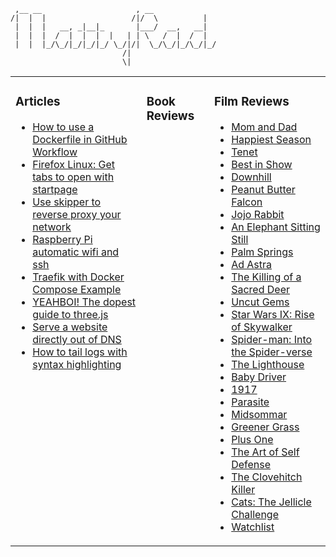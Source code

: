 ```
 ,__ __                     , __              
/|  |  |                   /|/  \          |  
 |  |  |   __, _|__|_       |___/  __,   __|  
 |  |  |  /  |  |  |  |   | | \   /  |  /  |  
 |  |  |_/\_/|_/|_/|_/ \_/|/|  \_/\_/|_/\_/|_/
                         /|                   
                         \|                   
```



<table><tr><td valign="top">

### Articles
- [How to use a Dockerfile in GitHub Workflow](https://soapstone.mradford.com/running-docker-in-github-workflow/)
- [Firefox Linux: Get tabs to open with startpage](https://soapstone.mradford.com/firefox-get-tabs-to-open-with-custom-startpage/)
- [Use skipper to reverse proxy your network](https://soapstone.mradford.com/skipper-reverse-proxy-guide/)
- [Raspberry Pi automatic wifi and ssh](https://soapstone.mradford.com/raspberry-pi-automatic-wifi-and-ssh/)
- [Traefik with Docker Compose Example](https://soapstone.mradford.com/traefik-docker-compose-example/)
- [YEAHBOI! The dopest guide to three.js](https://soapstone.mradford.com/yeahboi-with-threejs/)
- [Serve a website directly out of DNS](https://soapstone.mradford.com/serve-a-website-directly-out-of-dns/)
- [How to tail logs with syntax highlighting](https://soapstone.mradford.com/tail-logs-with-syntax-highlighting/)
</td><td valign="top">

### Book Reviews
</td><td valign="top">

### Film Reviews
- [Mom and Dad](https://film.mradford.com/mom-and-dad/)
- [Happiest Season](https://film.mradford.com/happiest-season/)
- [Tenet](https://film.mradford.com/tenet/)
- [Best in Show](https://film.mradford.com/best-in-show/)
- [Downhill](https://film.mradford.com/downhill/)
- [Peanut Butter Falcon](https://film.mradford.com/peanut-butter-falcon/)
- [Jojo Rabbit](https://film.mradford.com/jojo-rabbit/)
- [An Elephant Sitting Still](https://film.mradford.com/an-elephant-sitting-still/)
- [Palm Springs](https://film.mradford.com/palm-springs/)
- [Ad Astra](https://film.mradford.com/ad-astra/)
- [The Killing of a Sacred Deer](https://film.mradford.com/the-killing-of-a-sacred-deer/)
- [Uncut Gems](https://film.mradford.com/uncut-gems/)
- [Star Wars IX: Rise of Skywalker](https://film.mradford.com/star-wars-ix/)
- [Spider-man: Into the Spider-verse](https://film.mradford.com/spider-man-into-the-spider-verse/)
- [The Lighthouse](https://film.mradford.com/the-lighthouse/)
- [Baby Driver](https://film.mradford.com/baby-driver/)
- [1917](https://film.mradford.com/1917/)
- [Parasite](https://film.mradford.com/parasite/)
- [Midsommar](https://film.mradford.com/midsommar/)
- [Greener Grass](https://film.mradford.com/greener-grass/)
- [Plus One](https://film.mradford.com/plus-one/)
- [The Art of Self Defense](https://film.mradford.com/the-art-of-self-defense/)
- [The Clovehitch Killer](https://film.mradford.com/the-clovehitch-killer/)
- [Cats: The Jellicle Challenge](https://film.mradford.com/cats/)
- [Watchlist](https://film.mradford.com/watchlist/)
</td></tr></table>

